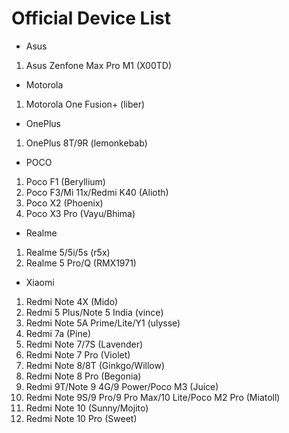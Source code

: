 # Official Device List

* Asus
1. Asus Zenfone Max Pro M1 (X00TD)

* Motorola
1. Motorola One Fusion+ (liber)

* OnePlus
1. OnePlus 8T/9R (lemonkebab)

* POCO
1. Poco F1 (Beryllium) 
2. Poco F3/Mi 11x/Redmi K40 (Alioth)
3. Poco X2 (Phoenix)
4. Poco X3 Pro (Vayu/Bhima)

* Realme  
1. Realme 5/5i/5s (r5x)
2. Realme 5 Pro/Q (RMX1971)

* Xiaomi
1. Redmi Note 4X (Mido)
2. Redmi 5 Plus/Note 5 India (vince)
3. Redmi Note 5A Prime/Lite/Y1 (ulysse)
4. Redmi 7a (Pine)
5. Redmi Note 7/7S (Lavender)
6. Redmi Note 7 Pro (Violet)
7. Redmi Note 8/8T (Ginkgo/Willow)
8. Redmi Note 8 Pro (Begonia)
9. Redmi 9T/Note 9 4G/9 Power/Poco M3 (Juice)
10. Redmi Note 9S/9 Pro/9 Pro Max/10 Lite/Poco M2 Pro (Miatoll)
11. Redmi Note 10 (Sunny/Mojito)
12. Redmi Note 10 Pro (Sweet)

